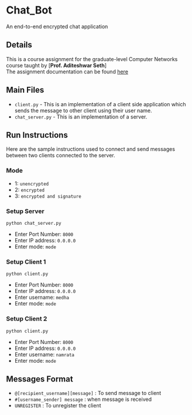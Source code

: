 # Chat_Bot
An end-to-end encrypted chat application

## Details
This is a course assignment for the graduate-level Computer Networks course taught by [**Prof. Aditeshwar Seth**]  
The assignment documentation can be found [here](https://d1b10bmlvqabco.cloudfront.net/attach/jydz42yrnzu2mc/ir1uq7pcpba2cm/jzm0prt5ymp9/2_chat_application.pdf)

## Main Files
+ `client.py` - This is an implementation of a client side application which sends the message to other client using their user name.
+ `chat_server.py` - This is an implementation of a server.

## Run Instructions
Here are the sample instructions used to connect and send messages between two clients connected to the server.
### Mode
 + 1: `unencrypted`
 + 2: `encrypted`
 + 3: `encrypted and signature`
### Setup Server
`python chat_server.py`
 + Enter Port Number: `8000`
 + Enter IP address: `0.0.0.0`
 + Enter mode: `mode`
### Setup Client 1
`python client.py`
 + Enter Port Number: `8000`
 + Enter IP address: `0.0.0.0`
 + Enter username: `medha`
 + Enter mode: `mode`
 
### Setup Client 2
`python client.py`
 + Enter Port Number: `8000`
 + Enter IP address: `0.0.0.0`
 + Enter username: `namrata`
 + Enter mode: `mode`

## Messages Format
+ `@[recipient_username][message]` : To send message to client
+ `#[username_sender] message` : when message is received
+ `UNREGISTER` : To unregister the client

